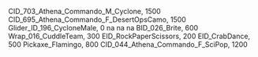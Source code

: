 CID_703_Athena_Commando_M_Cyclone, 1500
CID_695_Athena_Commando_F_DesertOpsCamo, 1500
Glider_ID_196_CycloneMale, 0
na
na
na
BID_026_Brite, 600
Wrap_016_CuddleTeam, 300
EID_RockPaperScissors, 200
EID_CrabDance, 500
Pickaxe_Flamingo, 800
CID_044_Athena_Commando_F_SciPop, 1200
